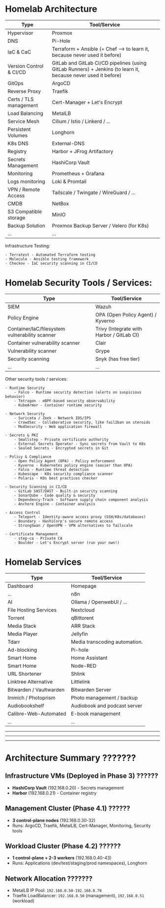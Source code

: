 # Homelab Architecture

| Type                      | Tool/Service                             |
|---------------------------|------------------------------------------|
| Hypervisor                | Proxmox                                  |
| DNS                       | Pi-Hole                                  |
| IaC & CaC                 | Terraform + Ansible (+ Chef --> to learn it, because never used it before) |
| Version Control & CI/CD   | GitLab and GitLab CI/CD pipelines (using GitLab Runners) + Jenkins (to learn it, because never used it before)|
| GitOps                    | ArgoCD                                   |
| Reverse Proxy             | Traefik                                   |
| Certs / TLS management    | Cert-Manager + Let's Encrypt             |
| Load Balancing            | MetalLB                                  |
| Service Mesh              | Cilium / Istio / Linkerd / ...           |
| Persistent Volumes        | Longhorn                                 |
| K8s DNS                   | External-DNS                             |
| Registry                  | Harbor + JFrog Artifactory               |
| Secrets Management        | HashiCorp Vault                          |
| Monitoring                | Prometheus + Grafana                     |
| Logs monitoring           | Loki & Promtail                          |
| VPN / Remote Access       | Tailscale / Twingate / WireGuard / ...   |
| CMDB                      | NetBox                                   |
| S3 Compatible storage     | MinIO                                    |
| Backup Solution           | Proxmox Backup Server / Velero (for K8s) |
| ...                       | ...                                      |

Infrastructure Testing:

    - Terratest - Automated Terraform testing
    - Molecule - Ansible testing framework
    - Checkov - IaC security scanning in CI/CD


# Homelab Security Tools / Services:

| Type                                          | Tool/Service                              |
|-----------------------------------------------|-------------------------------------------|
| SIEM                                          | Wazuh                                     |
| Policy Engine                                 | OPA (Open Policy Agent) / Kyverno         |
| Container/IaC/filesystem vulnerability scanner | Trivy (Integrate with Harbor / GitLab CI) |
| Container vulnerability scanner               | Clair                                     |
| Vulnerability scanner                         | Grype                                     |
| Security scanning                             | Snyk (has free tier)                      |
| ...                                           | ...                                       |

Other security tools / services:

    - Runtime Security
        - Falco - Runtime security detection (alerts on suspicious behavior)
        - Tetragon - eBPF-based security observability
        - KubeArmor - Container runtime security

    - Network Security
        - Suricata / Zeek - Network IDS/IPS
        - CrowdSec - Collaborative security, like fail2ban on steroids
        - ModSecurity - Web application firewall

    - Secrets & PKI
        - Smallstep - Private certificate authority
        - External Secrets Operator - Sync secrets from Vault to K8s
        - Sealed Secrets - Encrypted secrets in Git

    - Policy & Compliance
        - Open Policy Agent (OPA) - Policy enforcement
        - Kyverno - Kubernetes policy engine (easier than OPA)
        - Falco - Runtime threat detection
        - Kubescape - K8s security compliance scanner
        - Polaris - K8s best practices checker

    - Security Scanning in CI/CD
        - GitLab SAST/DAST - Built-in security scanning
        - SonarQube - Code quality & security
        - Dependency-Track - Software supply chain component analysis
        - Anchore Engine - Container analysis

    - Access Control
        - Teleport - Identity-aware access proxy (SSH/K8s/databases)
        - Boundary - HashiCorp's secure remote access
        - StrongSwan / OpenVPN - VPN alternatives to Tailscale

    - Certificate Management
        - step-ca - Private CA
        - Boulder - Let's Encrypt server (run your own!)


# Homelab Services

| Type                      | Tool/Service                      |
|---------------------------|-----------------------------------|
| Dashboard                 | Homepage                          |
| ...                       | n8n                               |
| AI                        | Ollama / OpenwebUI / ...          |
| File Hosting Services     | Nextcloud                         |
| Torrent                   | qBittorent                        |
| Media Stack               | ARR Stack                         |
| Media Player              | Jellyfin                           |
| Tdarr                     | Media transcoding automation.     |
| Ad-blocking               | Pi-hole                           |
| Smart Home                | Home Assistant                    |
| Smart Home                | Node-RED                          |
| URL Shortener             | Shlink                            |
| Linktree Alternative      | Littlelink                        |
| Bitwarden / Vaultwarden   | Bitwarden Server                  |
| Immich / Photoprism       | Photo management / backup         |
| Audiobookshelf            | Audiobook and podcast server      |
| Calibre-Web-Automated     | E-book management                 |
| ...                       | ...                               |






---
---
---



# Architecture Summary ???????

## Infrastructure VMs (Deployed in Phase 3) ??????
- **HashiCorp Vault** (192.168.0.20) - Secrets management
- **Harbor** (192.168.0.21) - Container registry

## Management Cluster (Phase 4.1) ??????
- **3 control-plane nodes** (192.168.0.30-32)
- Runs: ArgoCD, Traefik, MetalLB, Cert-Manager, Monitoring, Security tools

## Workload Cluster (Phase 4.2) ??????
- **1 control-plane + 2-3 workers** (192.168.0.40-43)
- Runs: Applications (dev/test/staging/prod namespaces), Longhorn

## Network Allocation ???????
- MetalLB IP Pool: `192.168.0.50-192.168.0.70`
- Traefik LoadBalancer: `192.168.0.50` (management), `192.168.0.51` (workload)
